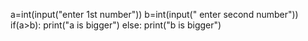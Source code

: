 a=int(input("enter 1st number"))
b=int(input(" enter second number"))
if(a>b):
  print("a is bigger")
else:
  print("b is bigger")
